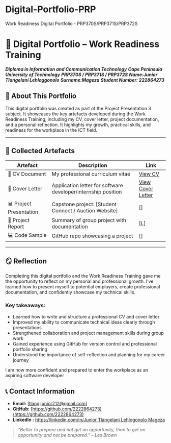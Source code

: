 # Digital-Portfolio-PRP
Work Readiness Digital Portfolio - PRP370S/PRP371S/PRP372S




# 💼 Digital Portfolio – Work Readiness Training 
***Diploma in Information and Communication Technology***
***Cape Peninsula University of Technology***
***PRP370S / PRP371S / PRP372S***
***Name:Junior Tlangelani Lehloggonolo***
***Surname:Mageza***
***Student Number: 222864273*** 




## 📌 About This Portfolio

This digital portfolio was created as part of the Project Presentation 3 subject. 
It showcases the key artefacts developed during the Work Readiness Training, including
my CV, cover letter, project documentation, and a personal reflection. It highlights my 
growth, practical skills, and readiness for the workplace in the ICT field.

---





## 📂 Collected Artefacts

| Artefact | Description | Link |
|---------|-------------|------|
| 📄 CV Document | My professional curriculum vitae | [View CV](https://github.com/2222864273/Digital-Portfolio-PRP/blob/main/JuniorMageza_CV.pdf) |
| 💌 Cover Letter | Application letter for software developer/internship position | [View Cover Letter](https://github.com/2222864273/Digital-Portfolio-PRP/blob/main/**JuniorMageza_CoverLetter.pdf**) |
| 📊 Project Presentation | Capstone project: [Student Connect / Auction Website] | [] |
| 📘 Project Report | Summary of group project with documentation | [L] |
| 💻 Code Sample | GitHub repo showcasing a project | [] |

---



## 🪞 Reflection

Completing this digital portfolio and the Work Readiness Training gave me the opportunity to reflect 
on my personal and professional growth. I’ve learned how to present myself to potential employers, 
create professional documentation, and confidently showcase my technical skills.





### Key takeaways:

- Learned how to write and structure a professional CV and cover letter
- Improved my ability to communicate technical ideas clearly through presentations
- Strengthened collaboration and project management skills during group work
- Gained experience using GitHub for version control and professional portfolio sharing
- Understood the importance of self-reflection and planning for my career journey

I am now more confident and prepared to enter the workplace as an aspiring software developer




## 📞 Contact Information
  
- **Email:** [tlangijunior212@gmail.com]  
- **GitHub:** [https://github.com/2222864273](https://github.com/2222864273)  
- **LinkedIn :** [https://linkedin.com/in/Junior Tlangelani Lehlogonolo Mageza](www.linkedin.com/in/junior-tlangelani-lehlogonolo-mageza-782160263)



> *“Better to prepare and not get an opportunity, than to get an opportunity and not be prepared.” – Les Brown*
